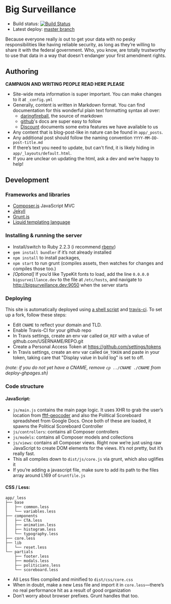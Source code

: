 # Big Surveillance

- Build status: [![Build Status](https://travis-ci.org/fightforthefuture/bigsurveillance.svg?branch=master)](https://travis-ci.org/fightforthefuture/bigsurveillance)
- Latest deploy: [master branch](https://github.com/fightforthefuture/bigsurveillance/tree/master)

Because everyone really _is_ out to get your data with no pesky responsibilities
like having reliable security, as long as they’re willing to share it with the
federal government. Who, you know, are totally trustworthy to use that data in a
way that doesn't endanger your first amendment rights.

## Authoring

**CAMPAIGN AND WRITING PEOPLE READ HERE PLEASE**

* Site-wide meta information is super important. You can make changes to it at
`_config.yml`
* Generally, content is written in Markdown format. You can find documentation
for this wonderful plain text formatting syntax all over:
    - [daringfireball][07], the source of markdown
    - [github][08]'s docs are super easy to follow
    - [Discount][09] documents some extra features we have available to us
* Any content that is blog-post-like in nature can be found in `app/_posts`.
* Any additional post should follow the naming convention
`YYYY-MM-DD-post-title.md`
* If there’s text you need to update, but can't find, it is likely hiding in
`app/_layouts/default.html`.
* If you are unclear on updating the html, ask a dev and we’re happy to help!


## Development

### Frameworks and libraries

* [Composer.js][02] JavaScript MVC
* [Jekyll][03]
* [Grunt.js][04]
* [Liquid templating language][05]

### Installing & running the server

* Install/switch to Ruby 2.2.3 (i recommend [rbenv][01])
* `gem install bundler` if it’s not already installed
* `npm install` to install packages,
* `npm start` to run grunt (compiles assets, then watches for changes and
compiles those too.)
* _[Optional]_ If you’d like TypeKit fonts to load, add the line
`0.0.0.0 bigsurveillance.dev` to the file at `/etc/hosts`, and navigate to
<http://bigsurveillance.dev:9050> when the server starts

### Deploying

This site is automatically deployed using [a shell script][10] and
[travis-ci][11]. To set up a fork, follow these steps:

* Edit `CNAME` to reflect your domain and TLD.
* Enable Travis-CI for your github repo
* In Travis settings, create an env var called `GH_REF` with a value of
github.com/USERNAME/REPO.git
* Create a Personal Access Token at <https://github.com/settings/tokens>
* In Travis settings, create an env var called `GH_TOKEN` and paste in your
token, taking care that "Display value in build log" is set to off.

_(note: if you do not yet have a CNAME, remove `cp ../CNAME ./CNAME` from
deploy-ghpages.sh)_


### Code structure

#### JavaScript:

* `js/main.js` contains the main page logic. It uses XHR to grab the user’s
  location from [fftf-geocoder](https://fftf-geocoder.herokuapp.com) and also
  the Political Scoreboard spreadsheet from Google Docs. Once both of these are
  loaded, it spawns the Political Scoreboard Controller
* `js/controllers`: contains all Composer controllers
* `js/models`: contains all Composer models and collections
* `js/views`: contains all Composer views. Right now we’re just using raw
  JavaScript to create DOM elements for the views. It’s not pretty, but it’s
  really fast.
* This all compiles down to `dist/js/core.js` via grunt, which also uglifies it
* If you’re adding a javascript file, make sure to add its path to the files
array around L169 of `Gruntfile.js`

#### CSS / Less:

```
app/_less
├── base
│   ├── common.less
│   └── variables.less
├── components
│   ├── CTA.less
│   ├── animation.less
│   ├── histogram.less
│   └── typography.less
├── core.less
├── lib
│   └── reset.less
└── partials
    ├── footer.less
    ├── modals.less
    ├── politicians.less
    └── scoreboard.less
```

* All Less files compiled and minified to `dist/css/core.css`
* When in doubt, make a new Less file and import it in `core.less`—there’s no
real performance hit as a result of good organization
* Don’t worry about browser prefixes. Grunt handles that too.


[01]: https://github.com/sstephenson/rbenv
[02]: https://lyonbros.github.io/composer.js/
[03]: http://jekyllrb.com/docs/home/
[04]: http://gruntjs.com/getting-started
[05]: https://github.com/Shopify/liquid/wiki/Liquid-for-Designers
[06]: https://smacss.com/
[07]: http://daringfireball.net/projects/markdown/syntax
[08]: https://help.github.com/articles/markdown-basics/
[09]: http://www.pell.portland.or.us/~orc/Code/discount/#Language.extensions
[10]: https://github.com/fightforthefuture/bigsurveillance/blob/master/deploy-ghpages.sh
[11]: https://travis-ci.org/fightforthefuture/bigsurveillance
